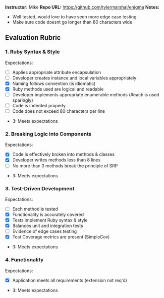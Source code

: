 **Instructor:** Mike
**Repo URL:** https://github.com/tylermarshal/enigma
**Notes:**
* Well tested, would love to have seen more edge case testing
* Make sure code doesnt go longer than 80 characters wide

## Evaluation Rubric

### 1. Ruby Syntax & Style

Expectations:

- [ ] Applies appropriate attribute encapsulation
- [ ] Developer creates instance and local variables appropriately
- [x] Naming follows convention (is idiomatic)
- [x] Ruby methods used are logical and readable
- [ ] Developer implements appropriate enumerable methods (#each is used sparingly)
- [ ] Code is indented properly
- [ ] Code does not exceed 80 characters per line

* 3: Meets expectations

### 2. Breaking Logic into Components

Expectations:

- [x] Code is effectively broken into methods & classes
- [x] Developer writes methods less than 8 lines
- [ ] No more than 3 methods break the principle of SRP

* 3: Meets expectations

### 3. Test-Driven Development

Expectations:

- [ ] Each method is tested
- [x] Functionality is accurately covered
- [x] Tests implement Ruby syntax & style
- [x] Balances unit and integration tests
- [ ] Evidence of edge cases testing
- [x] Test Coverage metrics are present (SimpleCov)

* 3: Meets expectations

### 4. Functionality

Expectations:

- [x] Application meets all requirements (extension not req'd)

* 3: Meets expectations
